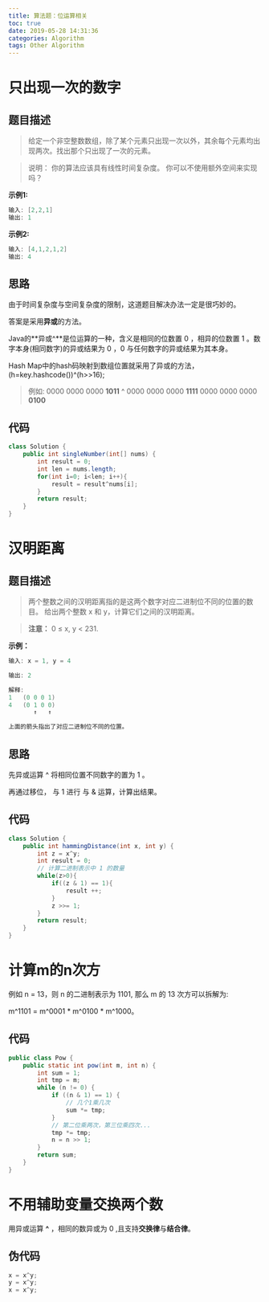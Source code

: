 ```yaml
---
title: 算法题：位运算相关
toc: true
date: 2019-05-28 14:31:36
categories: Algorithm
tags: Other Algorithm
---
```


# 只出现一次的数字

## 题目描述

>给定一个非空整数数组，除了某个元素只出现一次以外，其余每个元素均出现两次。找出那个只出现了一次的元素。

>说明：
>你的算法应该具有线性时间复杂度。 你可以不使用额外空间来实现吗？

**示例1:**
```Java
输入: [2,2,1]
输出: 1
```
**示例2:**
```Java
输入: [4,1,2,1,2]
输出: 4
```

## 思路

由于时间复杂度与空间复杂度的限制，这道题目解决办法一定是很巧妙的。

答案是采用**异或**的方法。

Java的**异或^**是位运算的一种，含义是相同的位数置 0 ，相异的位数置 1 。数字本身(相同数字)的异或结果为 0 ，0 与任何数字的异或结果为其本身。

Hash Map中的hash码映射到数组位置就采用了异或的方法，(h=key.hashcode())^(h>>16);

>例如:
>0000 0000 0000 **1011** ^
>0000 0000 0000 **1111**
>0000 0000 0000 **0100**

## 代码

```Java
class Solution {
    public int singleNumber(int[] nums) {
        int result = 0;
        int len = nums.length;
        for(int i=0; i<len; i++){
            result = result^nums[i];
        }
        return result;
    }
}
```

# 汉明距离

## 题目描述

>两个整数之间的汉明距离指的是这两个数字对应二进制位不同的位置的数目。
>给出两个整数 x 和 y，计算它们之间的汉明距离。

> **注意：**
0 ≤ x, y < 231.

**示例：**
```Java
输入: x = 1, y = 4

输出: 2

解释:
1   (0 0 0 1)
4   (0 1 0 0)
       ↑   ↑

上面的箭头指出了对应二进制位不同的位置。
```

## 思路

先异或运算 ^ 将相同位置不同数字的置为 1 。

再通过移位， 与 1 进行 与 & 运算，计算出结果。

## 代码

```java
class Solution {
    public int hammingDistance(int x, int y) {
        int z = x^y;
        int result = 0;
        // 计算二进制表示中 1 的数量
        while(z>0){
            if((z & 1) == 1){
                result ++;
            }
            z >>= 1;
        }
        return result;
    }
}
```

# 计算m的n次方

例如 n = 13，则 n 的二进制表示为 1101, 那么 m 的 13 次方可以拆解为:

m^1101 = m^0001 * m^0100 * m^1000。

## 代码

```java
public class Pow {
    public static int pow(int m, int n) {
        int sum = 1;
        int tmp = m;
        while (n != 0) {
            if ((n & 1) == 1) {
                // 几个1乘几次
                sum *= tmp;
            }
            // 第二位乘两次，第三位乘四次...
            tmp *= tmp;
            n = n >> 1;
        }
        return sum;
    }
}
```

# 不用辅助变量交换两个数

用异或运算 **^** ，相同的数异或为 0 ,且支持**交换律**与**结合律**。

## 伪代码

```java
x = x^y;
y = x^y;
x = x^y;
```